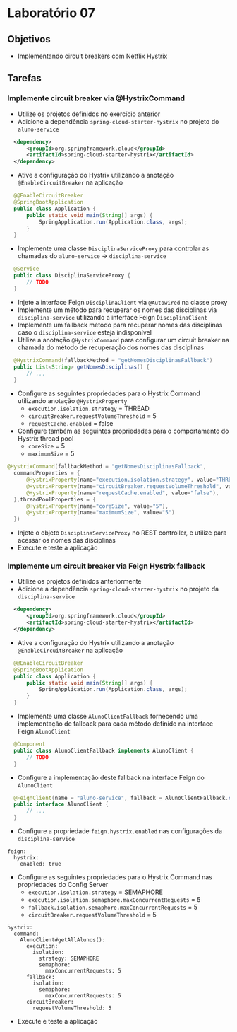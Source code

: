 # Laboratório 07

## Objetivos
- Implementando circuit breakers com Netflix Hystrix

## Tarefas

### Implemente circuit breaker via @HystrixCommand
- Utilize os projetos definidos no exercício anterior
- Adicione a dependência `spring-cloud-starter-hystrix` no projeto do `aluno-service`
```xml
  <dependency>
      <groupId>org.springframework.cloud</groupId>
      <artifactId>spring-cloud-starter-hystrix</artifactId>
  </dependency>
```
- Ative a configuração do Hystrix utilizando a anotação `@EnableCircuitBreaker` na aplicação
```java
  @@EnableCircuitBreaker
  @SpringBootApplication
  public class Application {
      public static void main(String[] args) {
          SpringApplication.run(Application.class, args);
      }
  }
```
- Implemente uma classe `DisciplinaServiceProxy` para controlar as chamadas do `aluno-service` -> `disciplina-service`
```java
  @Service
  public class DisciplinaServiceProxy {
      // TODO
  }
```
- Injete a interface Feign `DisciplinaClient` via `@Autowired` na classe proxy
- Implemente um método para recuperar os nomes das disciplinas via `disciplina-service` utilizando a interface Feign `DisciplinaClient`
- Implemente um fallback método para recuperar nomes das disciplinas caso o `disciplina-service` esteja indisponível
- Utilize a anotação `@HystrixCommand` para configurar um circuit breaker na chamada do método de recuperação dos nomes das disciplinas
```java
  @HystrixCommand(fallbackMethod = "getNomesDisciplinasFallback")
  public List<String> getNomesDisciplinas() {
      // ...
  }
```
- Configure as seguintes propriedades para o Hystrix Command utilizando anotação `@HystrixProperty`
  - `execution.isolation.strategy` = THREAD
  - `circuitBreaker.requestVolumeThreshold` = 5
  - `requestCache.enabled` = false
- Configure também as seguintes propriedades para o comportamento do Hystrix thread pool
  - `coreSize` = 5
  - `maximumSize` = 5
```java
@HystrixCommand(fallbackMethod = "getNomesDisciplinasFallback",
  commandProperties = {
      @HystrixProperty(name="execution.isolation.strategy", value="THREAD"),
      @HystrixProperty(name="circuitBreaker.requestVolumeThreshold", value="5"),
      @HystrixProperty(name="requestCache.enabled", value="false"),
  },threadPoolProperties = {
      @HystrixProperty(name="coreSize", value="5"),
      @HystrixProperty(name="maximumSize", value="5")
  })
```
- Injete o objeto `DisciplinaServiceProxy` no REST controller, e utilize para acessar os nomes das disciplinas
- Execute e teste a aplicação

### Implemente um circuit breaker via Feign Hystrix fallback
- Utilize os projetos definidos anteriormente
- Adicione a dependência `spring-cloud-starter-hystrix` no projeto da `disciplina-service`
```xml
  <dependency>
      <groupId>org.springframework.cloud</groupId>
      <artifactId>spring-cloud-starter-hystrix</artifactId>
  </dependency>
```
- Ative a configuração do Hystrix utilizando a anotação `@EnableCircuitBreaker` na aplicação
```java
  @@EnableCircuitBreaker
  @SpringBootApplication
  public class Application {
      public static void main(String[] args) {
          SpringApplication.run(Application.class, args);
      }
  }
```
- Implemente uma classe `AlunoClientFallback` fornecendo uma implementação de fallback para cada método definido na interface Feign `AlunoClient`
```java
  @Component
  public class AlunoClientFallback implements AlunoClient {
      // TODO
  }
```
- Configure a implementação deste fallback na interface Feign do `AlunoClient`
```java
  @FeignClient(name = "aluno-service", fallback = AlunoClientFallback.class)
  public interface AlunoClient {
      // ...
  }
```
- Configure a propriedade `feign.hystrix.enabled` nas configurações da `disciplina-service`
```
feign:
  hystrix:
    enabled: true
```
- Configure as seguintes propriedades para o Hystrix Command nas propriedades do Config Server
  - `execution.isolation.strategy` = SEMAPHORE
  - `execution.isolation.semaphore.maxConcurrentRequests` = 5
  - `fallback.isolation.semaphore.maxConcurrentRequests` = 5
  - `circuitBreaker.requestVolumeThreshold` = 5
```
hystrix:
  command:
    AlunoClient#getAllAlunos():
      execution:
        isolation:
          strategy: SEMAPHORE
          semaphore:
            maxConcurrentRequests: 5
      fallback:
        isolation:
          semaphore:
            maxConcurrentRequests: 5
      circuitBreaker:
        requestVolumeThreshold: 5
```
- Execute e teste a aplicação
